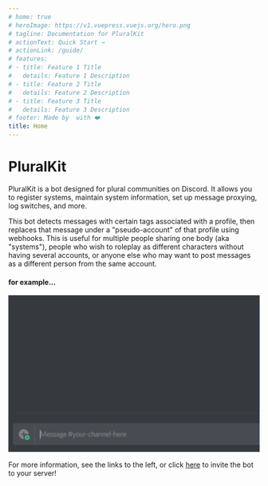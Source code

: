 ```yaml
---
# home: true
# heroImage: https://v1.vuepress.vuejs.org/hero.png
# tagline: Documentation for PluralKit
# actionText: Quick Start →
# actionLink: /guide/
# features:
# - title: Feature 1 Title
#   details: Feature 1 Description
# - title: Feature 2 Title
#   details: Feature 2 Description
# - title: Feature 3 Title
#   details: Feature 3 Description
# footer: Made by  with ❤️
title: Home
---
```


# PluralKit

PluralKit is a bot designed for plural communities on Discord. It allows you to register systems, maintain system information, set up message proxying, log switches, and more.

This bot detects messages with certain tags associated with a profile, then replaces that message under a "pseudo-account" of that profile using webhooks. This is useful for multiple people sharing one body (aka "systems"), people who wish to roleplay as different characters without having several accounts, or anyone else who may want to post messages as a different person from the same account.

#### for example...
![demonstration of PluralKit](./assets/demo.gif)

For more information, see the links to the left, or click [here](https://discord.com/oauth2/authorize?client_id=466378653216014359&scope=bot&permissions=536995904) to invite the bot to your server!